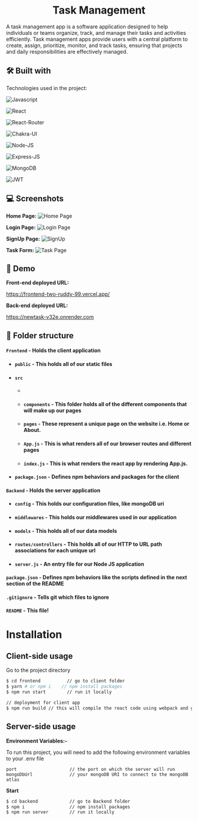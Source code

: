 <h1 align="center" id="title">Task Management</h1>
A task management app is a software application designed to help individuals or teams organize, 
track, and manage their tasks and activities efficiently. 
Task management apps provide users with a central platform to create, assign, prioritize, monitor,
and track tasks, ensuring that projects and daily responsibilities are effectively managed.


## 🛠 Built with 

Technologies used in the project:

![Javascript](https://img.shields.io/badge/JavaScript-323330?style=for-the-badge&amp;logo=javascript&amp;logoColor=F7DF1E)

![React](https://img.shields.io/badge/React-20232A?style=for-the-badge&amp;logo=react&amp;logoColor=61DAFB)

![React-Router](https://img.shields.io/badge/React_Router-CA4245?style=for-the-badge&amp;logo=react-router&amp;logoColor=white)



![Chakra-UI](https://img.shields.io/badge/Chakra--UI-319795?style=for-the-badge&amp;logo=chakra-ui&amp;logoColor=white)

![Node-JS](https://img.shields.io/badge/Node.js-339933?style=for-the-badge&amp;logo=nodedotjs&amp;logoColor=white)

![Express-JS](https://img.shields.io/badge/Express.js-000000?style=for-the-badge&amp;logo=express&amp;logoColor=white)

![MongoDB](https://img.shields.io/badge/MongoDB-4EA94B?style=for-the-badge&amp;logo=mongodb&amp;logoColor=white)

![JWT](https://img.shields.io/badge/JWT-black?style=for-the-badge&amp;logo=JSON%20web%20tokens)

## 💻 Screenshots

**Home Page:**
![Home Page](https://github.com/Gurjazz18/company-assignment/assets/96822665/5a7b3a17-d3ca-4011-bdaf-94096919eee6)


**Login Page:**
![Login Page](https://github.com/Gurjazz18/company-assignment/assets/96822665/bc7cefa9-845b-4683-ab88-9372a9e55132)



**SignUp Page:**
![SignUp](https://github.com/Gurjazz18/company-assignment/assets/96822665/5408e38c-f3eb-436e-8318-f00e511610a4)

**Task Form:**
![Task Page](https://github.com/Gurjazz18/company-assignment/assets/96822665/4f703e5e-e788-47cd-958e-24a8fcc563e4)






## 🚀 Demo

**Front-end deployed URL:**

https://frontend-two-ruddy-99.vercel.app/

**Back-end deployed URL:**

https://newtask-v32e.onrender.com

##  📁 Folder structure
#### `Frontend` - Holds the client application
- #### `public` - This holds all of our static files
- #### `src`
    -
    - #### `components` - This folder holds all of the different components that will make up our pages
    - #### `pages` - These represent a unique page on the website i.e. Home or About. 
  
    - #### `App.js` - This is what renders all of our browser routes and different pages
    - #### `index.js` - This is what renders the react app by rendering App.js.
- #### `package.json` - Defines npm behaviors and packages for the client
#### `Backend` - Holds the server application
- #### `config` - This holds our configuration files, like mongoDB uri
- #### `middlewares` - This holds our middlewares used in our application
- #### `models` - This holds all of our data models 
- #### `routes/controllers` - This holds all of our HTTP to URL path associations for each unique url
- #### `server.js` - An entry file for our Node JS application
#### `package.json` - Defines npm behaviors like the scripts defined in the next section of the README
#### `.gitignore` - Tells git which files to ignore
#### `README` - This file!
# Installation


## Client-side usage

Go to the project directory

```bash
$ cd frontend          // go to client folder
$ yarn # or npm i    // npm install packages
$ npm run start        // run it locally

// deployment for client app
$ npm run build // this will compile the react code using webpack and generate a folder called docs in the root level
```
## Server-side usage

**Environment Variables:-**

To run this project, you will need to add the following environment variables to your .env file

```
port                    // the port on which the server will run
mongoDbUrl              // your mongoDB URI to connect to the mongoDB atlas

```

**Start**

```bash
$ cd backend            // go to Backend folder
$ npm i                 // npm install packages
$ npm run server        // run it locally
```
